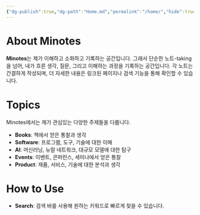 ```yaml
---
{"dg-publish":true,"dg-path":"Home.md","permalink":"/home/","hide":true,"tags":["gardenEntry"]}
---
```


# About Minotes

**Minotes**는 제가 이해하고 소화하고 기록하는 공간입니다. 그래서 단순한 노트-taking을 넘어, 내가 흐른 생각, 질문, 그리고 이해하는 과정을 기록하는 공간입니다. 각 노트는 간결하게 작성되며, 더 자세한 내용은 링크된 페이지나 검색 기능을 통해 확인할 수 있습니다.

# Topics

Minotes에서는 제가 관심있는 다양한 주제들을 다룹니다.

- **Books**: 책에서 얻은 통찰과 생각
- **Software**: 프로그램, 도구, 기술에 대한 이해
- **AI**: 머신러닝, 뉴럴 네트워크, 대규모 모델에 대한 탐구
- **Events**: 이벤트, 콘퍼런스, 세미나에서 얻은 통찰
- **Product**: 제품, 서비스, 기술에 대한 분석과 생각

# How to Use

- **Search**: 검색 바를 사용해 원하는 키워드로 빠르게 찾을 수 있습니다.